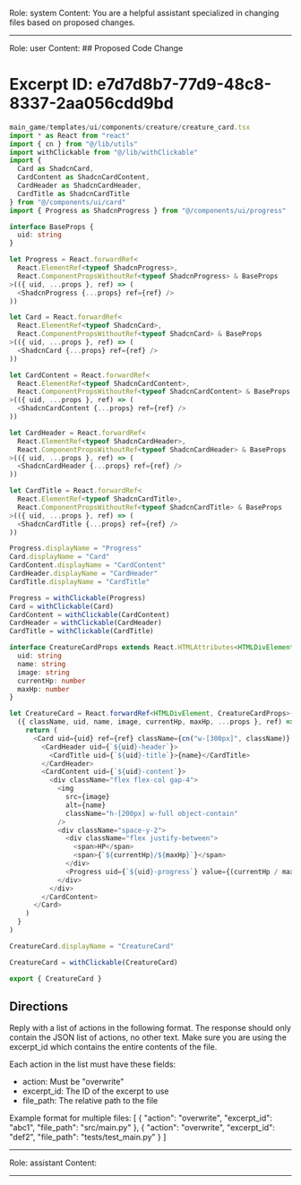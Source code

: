 Role: system
Content: You are a helpful assistant specialized in changing files based on proposed changes.
__________________
Role: user
Content: ## Proposed Code Change
# Excerpt ID: e7d7d8b7-77d9-48c8-8337-2aa056cdd9bd
```typescript
main_game/templates/ui/components/creature/creature_card.tsx
import * as React from "react"
import { cn } from "@/lib/utils"
import withClickable from "@/lib/withClickable"
import { 
  Card as ShadcnCard, 
  CardContent as ShadcnCardContent, 
  CardHeader as ShadcnCardHeader, 
  CardTitle as ShadcnCardTitle 
} from "@/components/ui/card"
import { Progress as ShadcnProgress } from "@/components/ui/progress"

interface BaseProps {
  uid: string
}

let Progress = React.forwardRef<
  React.ElementRef<typeof ShadcnProgress>,
  React.ComponentPropsWithoutRef<typeof ShadcnProgress> & BaseProps
>(({ uid, ...props }, ref) => (
  <ShadcnProgress {...props} ref={ref} />
))

let Card = React.forwardRef<
  React.ElementRef<typeof ShadcnCard>,
  React.ComponentPropsWithoutRef<typeof ShadcnCard> & BaseProps
>(({ uid, ...props }, ref) => (
  <ShadcnCard {...props} ref={ref} />
))

let CardContent = React.forwardRef<
  React.ElementRef<typeof ShadcnCardContent>,
  React.ComponentPropsWithoutRef<typeof ShadcnCardContent> & BaseProps
>(({ uid, ...props }, ref) => (
  <ShadcnCardContent {...props} ref={ref} />
))

let CardHeader = React.forwardRef<
  React.ElementRef<typeof ShadcnCardHeader>,
  React.ComponentPropsWithoutRef<typeof ShadcnCardHeader> & BaseProps
>(({ uid, ...props }, ref) => (
  <ShadcnCardHeader {...props} ref={ref} />
))

let CardTitle = React.forwardRef<
  React.ElementRef<typeof ShadcnCardTitle>,
  React.ComponentPropsWithoutRef<typeof ShadcnCardTitle> & BaseProps
>(({ uid, ...props }, ref) => (
  <ShadcnCardTitle {...props} ref={ref} />
))

Progress.displayName = "Progress"
Card.displayName = "Card"
CardContent.displayName = "CardContent"
CardHeader.displayName = "CardHeader"
CardTitle.displayName = "CardTitle"

Progress = withClickable(Progress)
Card = withClickable(Card)
CardContent = withClickable(CardContent)
CardHeader = withClickable(CardHeader)
CardTitle = withClickable(CardTitle)

interface CreatureCardProps extends React.HTMLAttributes<HTMLDivElement> {
  uid: string
  name: string
  image: string
  currentHp: number
  maxHp: number
}

let CreatureCard = React.forwardRef<HTMLDivElement, CreatureCardProps>(
  ({ className, uid, name, image, currentHp, maxHp, ...props }, ref) => {
    return (
      <Card uid={uid} ref={ref} className={cn("w-[300px]", className)} {...props}>
        <CardHeader uid={`${uid}-header`}>
          <CardTitle uid={`${uid}-title`}>{name}</CardTitle>
        </CardHeader>
        <CardContent uid={`${uid}-content`}>
          <div className="flex flex-col gap-4">
            <img
              src={image}
              alt={name}
              className="h-[200px] w-full object-contain"
            />
            <div className="space-y-2">
              <div className="flex justify-between">
                <span>HP</span>
                <span>{`${currentHp}/${maxHp}`}</span>
              </div>
              <Progress uid={`${uid}-progress`} value={(currentHp / maxHp) * 100} />
            </div>
          </div>
        </CardContent>
      </Card>
    )
  }
)

CreatureCard.displayName = "CreatureCard"

CreatureCard = withClickable(CreatureCard)

export { CreatureCard }
```

## Directions
Reply with a list of actions in the following format. The response should only contain the JSON list of actions, no other text.
Make sure you are using the excerpt_id which contains the entire contents of the file.

Each action in the list must have these fields:
- action: Must be "overwrite"
- excerpt_id: The ID of the excerpt to use
- file_path: The relative path to the file

Example format for multiple files:
[
    {
        "action": "overwrite",
        "excerpt_id": "abc1",
        "file_path": "src/main.py"
    },
    {
        "action": "overwrite",
        "excerpt_id": "def2",
        "file_path": "tests/test_main.py"
    }
]
__________________
Role: assistant
Content: 
__________________
